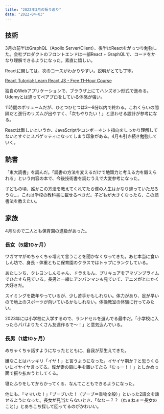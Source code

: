 ```yaml
---
title: "2022年3月の振り返り"
date: "2022-04-03"
---
```


## 技術

3月の前半はGraphQL（Apollo Server/Client）、後半はReactをがっつり勉強した。会社プロダクトのフロントエンドは一部React + GraphQLで、コードをかなり理解できるようになった。素直に嬉しい。

Reactに関しては、次のコースがわかりやすい。説明がとても丁寧。

[React Tutorial: Learn React JS \- Free 11\-Hour Course](https://scrimba.com/learn/learnreact)

独自のWebアプリケーションで、ブラウザ上にてハンズオン形式で進める。Udemyとは違ってペアプロをしている体感が強い。

11時間のボリュームだが、ひとつひとつは3〜8分以内で終わる。これくらいの間隔だと進行のリズムが出やすく、「次もやりたい！」と思わせる設計が参考になる。

Reactは難しいというか、JavaScriptやコンポーネント指向をしっかり理解してないとすぐにスパゲッティになってしまう印象がある。4月も引き続き勉強していく。

## 読書

「東大読書」を読んだ。「読書の方法を変えるだけで地頭力と考える力を鍛えられる」という内容の本で、今後技術書を読むうえで大変参考になった。

子どもの頃、誰かこの方法を教えてくれてたら僕の人生はかなり違っていただろうな…。これは学校の教科書に載せるべきだ。子どもが大きくなったら、この読書法を教えたい。

## 家族

4月なので二人とも保育園の進級があった。

### 長女（5歳10ヶ月）

ワガママがめちゃくちゃ増えて言うことを聞かなくなってきた。あと本当に食いしん坊で、身長・体重ともに保育園のクラスではトップにランクしている。

あたしンち、クレヨンしんちゃん、ドラえもん、プリキュアをアマゾンプライムでひたすら見ている。長男と一緒にアンパンマンも見ていて、アニメがとにかく大好きだ。

スイミングを数年やっているが、少し苦手かもしれない。体力があり、足が早いので地上のスポーツが向いているかもしれない。体操教室の体験に行ってみたい。

2023年には小学校に入学するので、ランドセルを選んでる最中だ。「小学校に入ったらパパよりたくさん友達作るで〜！」と意気込んでいる。

### 長男（1歳10ヶ月）

めちゃくちゃ話すようになったとともに、自我が芽生えてきた。

嫌なことはハッキリ「イヤ！」と言うようになった。イヤイヤ期か？と思うくらいにイヤイヤ言ってる。僕が妻の肩に手を置いてたら「むぅー！！」としかめっ面で振り払おうとしてくる。

寝たふりをしてからかってくる、なんてこともできるようになった。

他にも、「ママいた！」「ブーブいた！（ブーブ＝乗物全般）」といった2語文を話せるようになった。長女が見当たらないとき、「ななー？？（ねぇねぇ＝長女のこと）」とあちこち探して回ってるのがかわいい。

